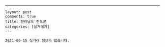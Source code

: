 ---
    layout: post
    comments: true
    title: 전라남도 진도군
    categories: [실거래가]
    ---

    2021-06-15 실거래 정보가 없습니다.

    